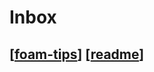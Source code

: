 # Inbox
[[foam-tips]]
[[readme]]
- 
  


[//begin]: # "Autogenerated link references for markdown compatibility"
[foam-tips]: foam-tips "Foam tips"
[readme]: ..\readme "Foam"
[//end]: # "Autogenerated link references"